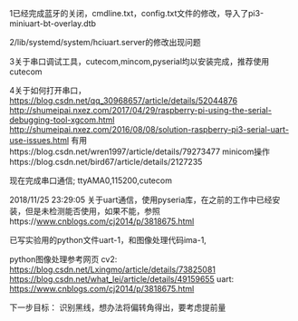 1已经完成蓝牙的关闭，cmdline.txt，config.txt文件的修改，导入了pi3-miniuart-bt-overlay.dtb

2/lib/systemd/system/hciuart.server的修改出现问题

3关于串口调试工具，cutecom,mincom,pyserial均以安装完成，推荐使用cutecom

4关于如何打开串口，
https://blog.csdn.net/qq_30968657/article/details/52044876
http://shumeipai.nxez.com/2017/04/29/raspberry-pi-using-the-serial-debugging-tool-xgcom.html
http://shumeipai.nxez.com/2016/08/08/solution-raspberry-pi3-serial-uart-use-issues.html
有用https://blog.csdn.net/wren1997/article/details/79273477
minicom操作https://blog.csdn.net/bird67/article/details/2127235

现在完成串口通信;
ttyAMA0,115200,cutecom

2018/11/25 23:29:05 
关于uart通信，使用pyseria库，在之前的工作中已经安装，但是未检测能否使用，如果不能，参照https://www.cnblogs.com/cj2014/p/3818675.html

已写实验用的python文件uart-1，和图像处理代码ima-1,

python图像处理参考网页
cv2:
https://blog.csdn.net/Lxingmo/article/details/73825081
https://blog.csdn.net/what_lei/article/details/49159655
uart:
https://www.cnblogs.com/cj2014/p/3818675.html

下一步目标：
识别黑线，想办法将偏转角得出，要考虑提前量
